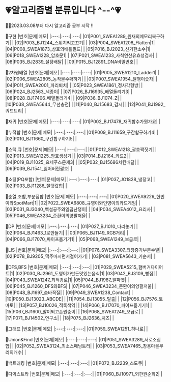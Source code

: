 # :heartpulse:알고리즘별 분류입니다 ^--^:heartpulse:
🙌🏻2023.03.08부터 다시 알고리즘 공부 시작 !!

:revolving_hearts:구현
|번호|문제|메모|
|:---:|:---:|:---:|
|01|P001_SWEA1289_원재의메모리복구하기| |
|02|P003_BJ1244_스위치켜고끄기| |
|03|P004_SWEA1208_Flatten|1|
|04|P008_SWEA1873_상호의배틀필드| |
|05|P016_BJ2023_신기한소수|1|
|06|P018_SWEA1228_암호문1| |
|07|P021_SWEA1233_사칙연산유효성검사| |
|08|P035_BJ2839_설탕배달| |
|09|P015_BJ12891_DNA비밀번호| |

:revolving_hearts:2차원배열
|번호|문제|메모|
|:---:|:---:|:---:|
|01|P005_SWEA1210_Ladder1| |
|02|P006_SWEA2805_농작물수확하기| |
|03|P007_SWEA1954_달팽이숫자| |
|04|P011_SWEA2001_파리퇴치| |
|05|P023_SWEA1861_정사각형방| |
|06|P024_BJ2563_색종이| |
|07|P026_BJ16935_배열돌리기3| |
|08|P028_BJ17406_배열돌리기4| |
|09|P036_BJ1074_Z| |
|10|P038_SWEA5644_무선충전| |
|11|P040_BJ15683_감시| |
|12|P041_BJ1992_쿼드트리| |

:revolving_hearts:재귀
|번호|문제|메모|
|:---:|:---:|:---:|
|01|P002_BJ17478_재귀함수가뭔가요| |

:revolving_hearts:누적합
|번호|문제|메모|
|:---:|:---:|:---:|
|01|P009_BJ11659_구간합구하기4| |
|02|P010_BJ11660_구간합구하기5| |

:revolving_hearts:스택,큐
|번호|문제|메모|
|:---:|:---:|:---:|
|01|P012_SWEA1218_괄호짝짓기| |
|02|P013_SWEA1225_암호생성기| |
|03|P014_BJ2164_카드2| |
|04|P019_BJ11025_요세푸스문제3| |
|05|P032_BJ15686치킨배달| |
|06|P039_BJ1541_잃어버린괄호| |

:revolving_hearts:소팅(PQ포함)
|번호|문제|메모|
|:---:|:---:|:---:|
|01|P037_JO1828_냉장고| |
|02|P033_BJ11286_절댓값힙| |

:revolving_hearts:순열,조합,부분집합
|번호|문제|메모|
|:---:|:---:|:---:|
|01|P020_SWEA9229_한빈이와SpotMart|1|
|02|P022_SWEA6808_규영이와인영이의카드게임| |
|03|P031_BJ3040_백설공주와일곱난쟁이| |
|04|P034_SWEA4012_요리사| |
|05|P046_SWEA3234_준환이의양팔저울| |

:revolving_hearts:DP
|번호|문제|메모|
|:---:|:---:|:---:|
|01|P027_BJ1010_다리놓기| |
|02|P064_BJ1463_1로만들기| |
|03|P065_BJ1149_RGB거리| |
|04|P066_BJ17070_파이프옮기기1| |
|05|P068_SWEA1249_보급로| |

:revolving_hearts:LIS
|번호|문제|메모|
|:---:|:---:|:---:|
|01|P076_SWEA3307_최장증가부분수열| |
|02|P078_BJ9205_맥주마시면서걸어가기| |
|03|P081_SWEA5643_키순서| |

:revolving_hearts:DFS,BFS
|번호|문제|메모|
|:---:|:---:|:---:|
|01|P029_SWEA5215_햄버거다이어트|1|
|02|P030_BJ2961_도영이가만든맛있는음식|1|
|03|P042_BJ3109_빵집| |
|04|P043_SWEA1247_최적경로|1|
|05|P044_BJ1987_알파벳| |
|06|P045_BJ1260_DFS와BFS| |
|07|P046_SWEA3234_준환이의양팔저울| |
|08|P048_BJ1697_숨바꼭질| |
|09|P049_SWEA1238_Contact| |
|10|P050_BJ13023_ABCDE| |
|11|P054_BJ13055_탈출| |
|12|P056_BJ7576_토마토| |
|13|P057_BJ10026_적록색약| |
|14|P066_BJ17070_파이프옮기기1| |
|15|P067_BJ1600_말이되고픈원숭이| |
|16|P068_SWEA1249_보급로| |
|17|P071_BJ14502_연구소| |
|18|P075_BJ2636_치즈| |

:revolving_hearts:그래프
|번호|문제|메모|
|:---:|:---:|:---:|
|01|P059_SWEA1251_하나로| |

:revolving_hearts:Union&Find
|번호|문제|메모|
|:---:|:---:|:---:|
|01|P051_SWEA3289_서로소집합| |
|02|P052_SWEA3124_최소스패닝트리| |
|03|P053_SWEA7465_창용마을무리의개수| |

:revolving_hearts:백트래킹
|번호|문제|메모|
|:---:|:---:|:---:|
|01|P072_BJ2239_스도쿠| |

:revolving_hearts:다익스트라
|번호|문제|메모|
|:---:|:---:|:---:|
|01|P060_BJ10971_외판원순회2| |
